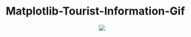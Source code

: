 # Matplotlib-Tourist-Information-Gif
 



<div align="center">
<img src="https://github.com/Wade0125Studio/Matplotlib-Tourist-Information-Gif/blob/main/demo.gif">
</div>